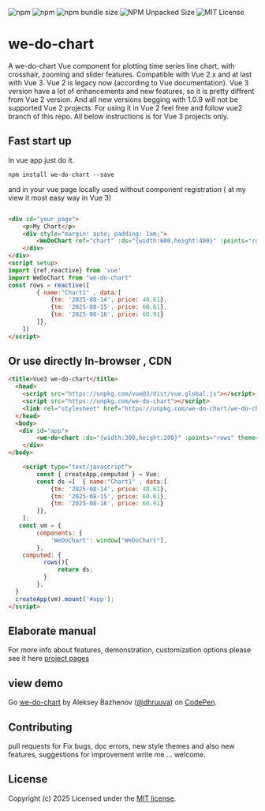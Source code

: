 ![npm](https://img.shields.io/npm/v/we-do-chart?color=green)
![npm](https://img.shields.io/npm/dw/we-do-chart)
![npm bundle size](https://img.shields.io/bundlephobia/min/we-do-chart)
![NPM Unpacked Size](https://img.shields.io/npm/unpacked-size/we-do-chart)
![MIT License](https://img.shields.io/github/license/dhruuva/we-do-chart.svg)
#  we-do-chart
A we-do-chart Vue component for plotting time series line chart, with crosshair, zooming and slider features. Compatible with Vue 2.x and at last with Vue 3.
Vue 2 is legacy now (according to Vue documentation). Vue 3 version have a lot of enhancements and new features, so it is pretty diffrent from Vue 2 version. And all new versions begging with 1.0.9 will not be supported Vue 2 projects. For using it in Vue 2 feel free and follow vue2 branch of this repo.
All below instructions is for Vue 3 projects only.

##  Fast start up 
In vue app  just do it.
```
npm install we-do-chart --save
```
and in your vue page locally used without component registration ( at my view it most easy  way in Vue 3)

``` html

<div id="your_page">
	<p>My Chart</p>
	<div style="margin: auto; padding: 1em;">
		<WeDoChart ref="chart" :ds="{width:600,height:400}" :points="rows" theme="berry"/>
	</div>
</div>
<script setup>
import {ref,reactive} from 'vue'
import WeDoChart from "we-do-chart"
const rows = reactive([                                        
	    { name:"Chart1" , data:[             
	        {tm: '2025-08-14', price: 48.61}, 
	        {tm: '2025-08-15', price: 60.61}, 
	        {tm: '2025-08-16', price: 60.91}
	    ]},
    ])                          
</script>
```
## Or use directly  In-browser , CDN
``` html
<title>Vue3 we-do-chart</title>
  <head>
    <script src="https://unpkg.com/vue@3/dist/vue.global.js"></script>
    <script src="https://unpkg.com/we-do-chart"></script>
    <link rel="stylesheet" href="https://unpkg.com/we-do-chart/we-do-chart.css">
  </head>
  <body>
   <div id="app">
  		<we-do-chart :ds="{width:300,height:200}" :points="rows" theme="monaco"></we-do-chart>
	</div>
</body>	

 	<script type="text/javascript"> 
		const { createApp,computed } = Vue;
 	 	const ds =[  { name:"Chart1" , data:[             
	        {tm: '2025-08-14', price: 48.61}, 
	        {tm: '2025-08-15', price: 60.61}, 
	        {tm: '2025-08-16', price: 60.91}
	    ]},
    ];
   const vm = {
    	components: {
			'WeDoChart': window["WeDoChart"],
		},
    computed: {
		  rows(){
		      return ds;
		  }
		},
  }
  createApp(vm).mount('#app');
</script>

```
## Elaborate manual
For more info about features, demonstration, customization options please see it here  [project pages](https://dhruuva.github.io/we-do-chart/)

## view demo
Go [we-do-chart](https://codepen.io/dhruuva/pen/RNWgNLE) by Aleksey Bazhenov
  ([@dhruuva](https://codepen.io/dhruuva)) on [CodePen](https://codepen.io).

## Contributing
pull requests for Fix bugs, doc errors, new style themes and also new features, suggestions for improvement write me    ... welcome.

## License
Copyright (c) 2025
Licensed under the [MIT license](https://github.com/Dhruuva/we-do-chart?tab=MIT-1-ov-file#readme).
